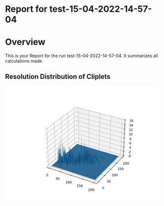 
Report for test-15-04-2022-14-57-04
===================================

# Overview
  
This is your Report for the run test-15-04-2022-14-57-04. It summarizes all calculations made.
## Resolution Distribution of Cliplets
  
![Alt text](resolution_distribution.png?raw=true "Title")

